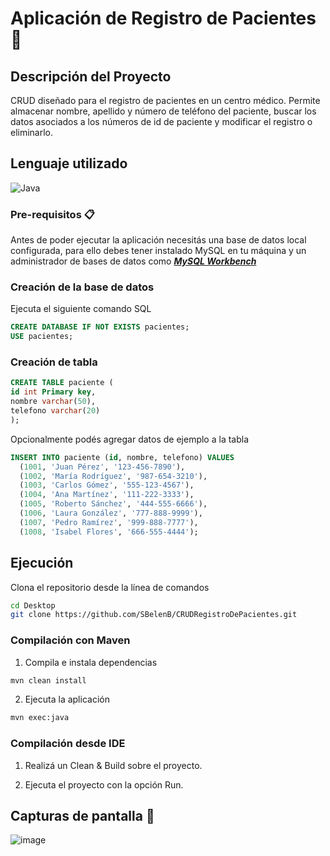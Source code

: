 # Aplicación de Registro de Pacientes 🏥
## Descripción del Proyecto
CRUD diseñado para el registro de pacientes en un centro médico. Permite almacenar nombre, apellido y número de teléfono del paciente, buscar los datos asociados a los números de id de paciente y modificar el registro o eliminarlo.

## Lenguaje utilizado
![Java](https://img.shields.io/badge/java-%23ED8B00.svg?style=for-the-badge&logo=openjdk&logoColor=white)


### Pre-requisitos 📋

Antes de poder ejecutar la aplicación necesitás una base de datos local configurada, para ello debes tener instalado MySQL en tu máquina y un administrador de bases de datos como <b><a href="https://dev.mysql.com/downloads/workbench/">_MySQL Workbench_</a></b>

### Creación de la base de datos

Ejecuta el siguiente comando SQL

```sql
CREATE DATABASE IF NOT EXISTS pacientes;
USE pacientes;
```

### Creación de tabla

```sql
CREATE TABLE paciente (
id int Primary key,
nombre varchar(50),
telefono varchar(20)
);
```

Opcionalmente podés agregar datos de ejemplo a la tabla

```sql
INSERT INTO paciente (id, nombre, telefono) VALUES
  (1001, 'Juan Pérez', '123-456-7890'),
  (1002, 'María Rodríguez', '987-654-3210'),
  (1003, 'Carlos Gómez', '555-123-4567'),
  (1004, 'Ana Martínez', '111-222-3333'),
  (1005, 'Roberto Sánchez', '444-555-6666'),
  (1006, 'Laura González', '777-888-9999'),
  (1007, 'Pedro Ramírez', '999-888-7777'),
  (1008, 'Isabel Flores', '666-555-4444');
```

## Ejecución

Clona el repositorio desde la línea de comandos

```bash
cd Desktop
git clone https://github.com/SBelenB/CRUDRegistroDePacientes.git
```

### Compilación con Maven

1. Compila e instala dependencias
```bash
mvn clean install
```

2. Ejecuta la aplicación
```bash
mvn exec:java
```

### Compilación desde IDE

1. Realizá un Clean & Build sobre el proyecto.

2. Ejecuta el proyecto con la opción Run.

## Capturas de pantalla 🚀

![image](https://i.imgur.com/7EBtFhs.png)
